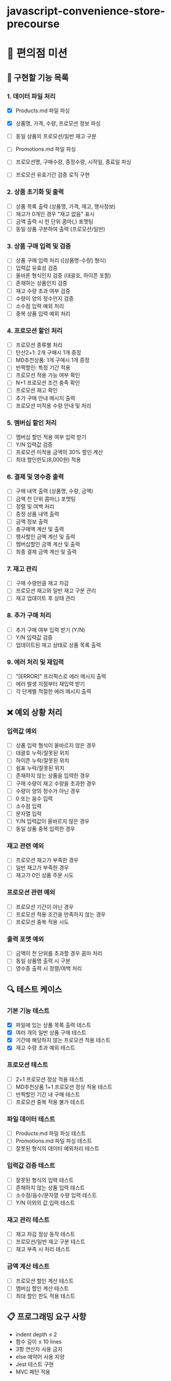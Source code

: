 # javascript-convenience-store-precourse

# 🏪 편의점 미션

## 🎯 구현할 기능 목록

### 1. 데이터 파일 처리
- [x] Products.md 파일 파싱
 - [x] 상품명, 가격, 수량, 프로모션 정보 파싱
 - [ ] 동일 상품의 프로모션/일반 재고 구분
 
- [ ] Promotions.md 파일 파싱
 - [ ] 프로모션명, 구매수량, 증정수량, 시작일, 종료일 파싱
 - [ ] 프로모션 유효기간 검증 로직 구현

### 2. 상품 초기화 및 출력
- [ ] 상품 목록 출력 (상품명, 가격, 재고, 행사정보)
 - [ ] 재고가 0개인 경우 "재고 없음" 표시
 - [ ] 금액 출력 시 천 단위 콤마(,) 포맷팅
 - [ ] 동일 상품 구분하여 출력 (프로모션/일반)

### 3. 상품 구매 입력 및 검증
- [ ] 상품 구매 입력 처리 ([상품명-수량] 형식)
- [ ] 입력값 유효성 검증
 - [ ] 올바른 형식인지 검증 (대괄호, 하이픈 포함)
 - [ ] 존재하는 상품인지 검증
 - [ ] 재고 수량 초과 여부 검증
 - [ ] 수량이 양의 정수인지 검증
 - [ ] 소수점 입력 예외 처리
 - [ ] 중복 상품 입력 예외 처리

### 4. 프로모션 할인 처리
- [ ] 프로모션 종류별 처리
 - [ ] 탄산2+1: 2개 구매시 1개 증정
 - [ ] MD추천상품: 1개 구매시 1개 증정
 - [ ] 반짝할인: 특정 기간 적용
- [ ] 프로모션 적용 가능 여부 확인
 - [ ] N+1 프로모션 조건 충족 확인
 - [ ] 프로모션 재고 확인
- [ ] 추가 구매 안내 메시지 출력
- [ ] 프로모션 미적용 수량 안내 및 처리

### 5. 멤버십 할인 처리
- [ ] 멤버십 할인 적용 여부 입력 받기
 - [ ] Y/N 입력값 검증
- [ ] 프로모션 미적용 금액의 30% 할인 계산
- [ ] 최대 할인한도(8,000원) 적용

### 6. 결제 및 영수증 출력
- [ ] 구매 내역 출력 (상품명, 수량, 금액)
 - [ ] 금액 천 단위 콤마(,) 포맷팅
 - [ ] 정렬 및 여백 처리
- [ ] 증정 상품 내역 출력
- [ ] 금액 정보 출력
 - [ ] 총구매액 계산 및 출력
 - [ ] 행사할인 금액 계산 및 출력
 - [ ] 멤버십할인 금액 계산 및 출력
 - [ ] 최종 결제 금액 계산 및 출력

### 7. 재고 관리
- [ ] 구매 수량만큼 재고 차감
- [ ] 프로모션 재고와 일반 재고 구분 관리
- [ ] 재고 업데이트 후 상태 관리

### 8. 추가 구매 처리
- [ ] 추가 구매 여부 입력 받기 (Y/N)
 - [ ] Y/N 입력값 검증
- [ ] 업데이트된 재고 상태로 상품 목록 출력

### 9. 에러 처리 및 재입력
- [ ] "[ERROR]" 프리픽스로 에러 메시지 출력
- [ ] 에러 발생 지점부터 재입력 받기
- [ ] 각 단계별 적절한 에러 메시지 출력

## ❌ 예외 상황 처리

### 입력값 예외
- [ ] 상품 입력 형식이 올바르지 않은 경우
 - [ ] 대괄호 누락/잘못된 위치
 - [ ] 하이픈 누락/잘못된 위치
 - [ ] 쉼표 누락/잘못된 위치
- [ ] 존재하지 않는 상품을 입력한 경우
- [ ] 구매 수량이 재고 수량을 초과한 경우
- [ ] 수량이 양의 정수가 아닌 경우
 - [ ] 0 또는 음수 입력
 - [ ] 소수점 입력
 - [ ] 문자열 입력
- [ ] Y/N 입력값이 올바르지 않은 경우
- [ ] 동일 상품 중복 입력한 경우

### 재고 관련 예외
- [ ] 프로모션 재고가 부족한 경우
- [ ] 일반 재고가 부족한 경우
- [ ] 재고가 0인 상품 주문 시도

### 프로모션 관련 예외
- [ ] 프로모션 기간이 아닌 경우
- [ ] 프로모션 적용 조건을 만족하지 않는 경우
- [ ] 프로모션 중복 적용 시도

### 출력 포맷 예외
- [ ] 금액이 천 단위를 초과할 경우 콤마 처리
- [ ] 동일 상품명 출력 시 구분
- [ ] 영수증 출력 시 정렬/여백 처리

## 🔍 테스트 케이스

### 기본 기능 테스트
- [x] 파일에 있는 상품 목록 출력 테스트
- [x] 여러 개의 일반 상품 구매 테스트
- [x] 기간에 해당하지 않는 프로모션 적용 테스트
- [x] 재고 수량 초과 예외 테스트

### 프로모션 테스트
- [ ] 2+1 프로모션 정상 적용 테스트
- [ ] MD추천상품 1+1 프로모션 정상 적용 테스트
- [ ] 반짝할인 기간 내 구매 테스트
- [ ] 프로모션 중복 적용 불가 테스트

### 파일 데이터 테스트
- [ ] Products.md 파일 파싱 테스트
- [ ] Promotions.md 파일 파싱 테스트
- [ ] 잘못된 형식의 데이터 예외처리 테스트

### 입력값 검증 테스트
- [ ] 잘못된 형식의 입력 테스트
- [ ] 존재하지 않는 상품 입력 테스트
- [ ] 소수점/음수/문자열 수량 입력 테스트
- [ ] Y/N 이외의 값 입력 테스트

### 재고 관리 테스트
- [ ] 재고 차감 정상 동작 테스트
- [ ] 프로모션/일반 재고 구분 테스트
- [ ] 재고 부족 시 처리 테스트

### 금액 계산 테스트
- [ ] 프로모션 할인 계산 테스트
- [ ] 멤버십 할인 계산 테스트
- [ ] 최대 할인 한도 적용 테스트

## 📋 프로그래밍 요구 사항
- indent depth ≤ 2
- 함수 길이 ≤ 10 lines
- 3항 연산자 사용 금지
- else 예약어 사용 지양
- Jest 테스트 구현
- MVC 패턴 적용